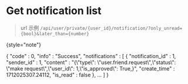 # Get notification list

> url 示例
>  `/api/user/private/{user_id}/notification/?only_unread={bool}&later_than={number}`
> 
{style="note"}

<api-endpoint openapi-path="../cotalk.yaml" endpoint="/api/user/private/{user_id}/notification/" method="GET">

<response type="200">

<sample>
{
    "code" : 0,
    "info" : "Success",
    "notifications" : [
        {
            "notification_id" : 1,
            "sender_id" : 1,
            "content" : "{\"type\": \"user.friend.request\",\"status\": \"make request\",\"user_id\": 1,\"is_approved\": True,}",
            "create_time" : 1712025307.24112,
            "is_read" : false
        },
        ...
    ]
}
</sample>

</response>

</api-endpoint>